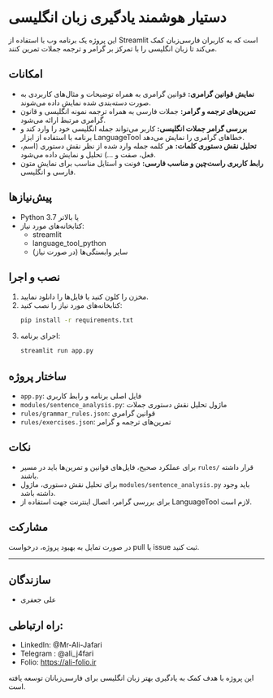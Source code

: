 # دستیار هوشمند یادگیری زبان انگلیسی

این پروژه یک برنامه وب با استفاده از Streamlit است که به کاربران فارسی‌زبان کمک می‌کند تا زبان انگلیسی را با تمرکز بر گرامر و ترجمه جملات تمرین کنند.

## امکانات
- **نمایش قوانین گرامری:** قوانین گرامری به همراه توضیحات و مثال‌های کاربردی به صورت دسته‌بندی شده نمایش داده می‌شوند.
- **تمرین‌های ترجمه و گرامر:** جملات فارسی به همراه ترجمه نمونه انگلیسی و قانون گرامری مرتبط ارائه می‌شود.
- **بررسی گرامر جملات انگلیسی:** کاربر می‌تواند جمله انگلیسی خود را وارد کند و برنامه با استفاده از ابزار LanguageTool خطاهای گرامری را نمایش می‌دهد.
- **تحلیل نقش دستوری کلمات:** هر کلمه جمله وارد شده از نظر نقش دستوری (اسم، فعل، صفت و ...) تحلیل و نمایش داده می‌شود.
- **رابط کاربری راست‌چین و مناسب فارسی:** فونت و استایل مناسب برای نمایش متون فارسی و انگلیسی.

## پیش‌نیازها
- Python 3.7 یا بالاتر
- کتابخانه‌های مورد نیاز:
  - streamlit
  - language_tool_python
  - سایر وابستگی‌ها (در صورت نیاز)

## نصب و اجرا
1. مخزن را کلون کنید یا فایل‌ها را دانلود نمایید.
2. کتابخانه‌های مورد نیاز را نصب کنید:
   ```bash
   pip install -r requirements.txt
   ```
3. اجرای برنامه:
   ```bash
   streamlit run app.py
   ```

## ساختار پروژه
- `app.py`: فایل اصلی برنامه و رابط کاربری
- `modules/sentence_analysis.py`: ماژول تحلیل نقش دستوری جملات
- `rules/grammar_rules.json`: قوانین گرامری
- `rules/exercises.json`: تمرین‌های ترجمه و گرامر

## نکات
- برای عملکرد صحیح، فایل‌های قوانین و تمرین‌ها باید در مسیر `rules/` قرار داشته باشند.
- برای تحلیل نقش دستوری، ماژول `modules/sentence_analysis.py` باید وجود داشته باشد.
- برای بررسی گرامر، اتصال اینترنت جهت استفاده از LanguageTool لازم است.

## مشارکت
در صورت تمایل به بهبود پروژه، درخواست pull یا issue ثبت کنید.

---


## سازندگان
- علی جعفری

## راه ارتباطی:
- LinkedIn: @Mr-Ali-Jafari
- Telegram : @ali_j4fari
- Folio: https://ali-folio.ir

این پروژه با هدف کمک به یادگیری بهتر زبان انگلیسی برای فارسی‌زبانان توسعه یافته است. 